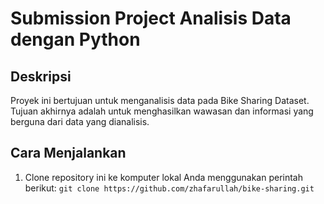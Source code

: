# Submission Project Analisis Data dengan Python
## Deskripsi
Proyek ini bertujuan untuk menganalisis data pada Bike Sharing Dataset. Tujuan akhirnya adalah untuk menghasilkan wawasan dan informasi yang berguna dari data yang dianalisis.
## Cara Menjalankan
1. Clone repository ini ke komputer lokal Anda menggunakan perintah berikut:
`git clone https://github.com/zhafarullah/bike-sharing.git`
